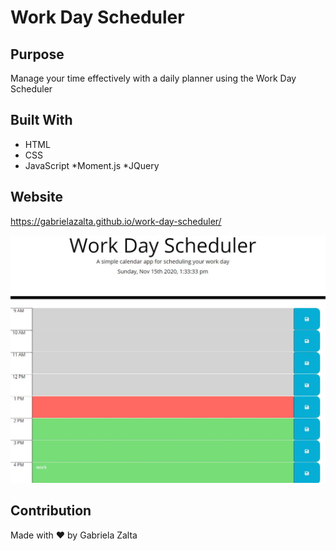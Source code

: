 # Work Day Scheduler 

## Purpose
Manage your time effectively with a daily planner using the Work Day Scheduler

## Built With
* HTML
* CSS
* JavaScript
*Moment.js
*JQuery

## Website
https://gabrielazalta.github.io/work-day-scheduler/

![Screenshot](/image/screenshot.JPG)

## Contribution
Made with ❤️ by Gabriela Zalta
